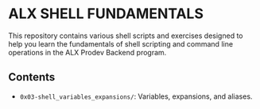 # ALX SHELL FUNDAMENTALS
This repository contains various shell scripts and exercises designed to help you learn the fundamentals of shell scripting and command line operations in the ALX Prodev Backend program.
## Contents
- `0x03-shell_variables_expansions/`: Variables, expansions, and aliases.